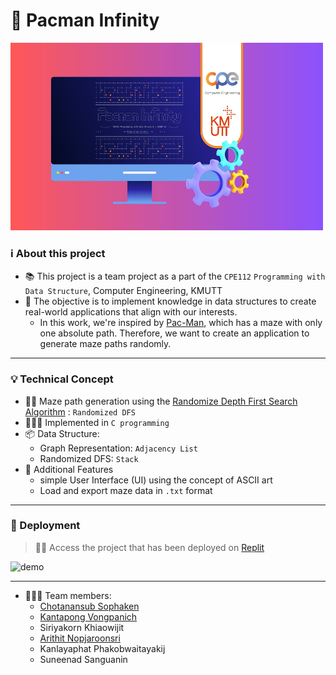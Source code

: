 # 👾 Pacman Infinity

<img src="assets/img/pacman-infinity.jpeg" alt="cover" width="500" height="300" />

### ℹ️ About this project 
- 📚 This project is a team project as a part of the `CPE112` `Programming with Data Structure`, Computer Engineering, KMUTT
- 🎯 The objective is to implement knowledge in data structures to create real-world applications that align with our interests.
  - In this work, we're inspired by [Pac-Man](https://en.wikipedia.org/wiki/List_of_Pac-Man_video_games), which has a maze with only one absolute path. Therefore, we want to create an application to generate maze paths randomly.

---
  
### 💡 Technical Concept 
- 🏃🏻 Maze path generation using the [Randomize Depth First Search Algorithm](https://www.algosome.com/articles/maze-generation-depth-first.html) : `Randomized DFS`
- 🧑🏻‍💻 Implemented in `C programming`  
- 📦 Data Structure:
  -  Graph Representation: `Adjacency List`
  -  Randomized DFS: `Stack`
- 🤖 Additional Features
    - simple User Interface (UI) using the concept of ASCII art 
    - Load and export maze data in `.txt` format
--- 

### 🚀 Deployment 
> ☝🏻 Access the project that has been deployed on [Replit](https://replit.com/@CHOTANANSUBSOPH/PacmanInfinity?v=1)

<img src="assets/video/pacman-demo.gif" alt="demo" width="400" height="400" />

---

- 👨🏻‍💻 Team members:
  - [Chotanansub Sophaken](https://github.com/ChotanansubSoph)
  - [Kantapong Vongpanich](https://github.com/OnlyJust3rd)
  - Siriyakorn Khiaowijit 
  - [Arithit Nopjaroonsri](https://github.com/Arthit3108)
  - Kanlayaphat Phakobwaitayakij
  - Suneenad Sanguanin





